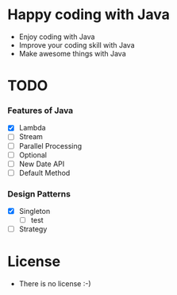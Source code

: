 # Happy coding with Java
- Enjoy coding with Java
- Improve your coding skill with Java
- Make awesome things with Java

# TODO
### Features of Java
  - [x] Lambda
  - [ ] Stream
  - [ ] Parallel Processing
  - [ ] Optional
  - [ ] New Date API
  - [ ] Default Method
  
### Design Patterns
  - [x] Singleton
    - [ ] test
  - [ ] Strategy
  
# License
- There is no license :-)